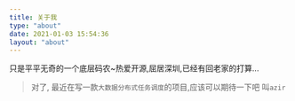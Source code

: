 ```yaml
---
title: 关于我
type: "about"
date: 2021-01-03 15:54:36
layout: "about"
---
```


只是平平无奇的一个底层码农~热爱开源,屈居深圳,已经有回老家的打算...

> 对了, 最近在写一款`大数据分布式任务调度`的项目,应该可以期待一下吧 叫`azir`